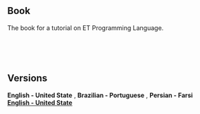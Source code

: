 <br>
<br>

## Book
The book for a tutorial on ET Programming Language.

<br>
<br>
<br>

## Versions 

**English - United State** , **Brazilian - Portuguese** , **Persian - Farsi**                                  
**[English - United State](#anchors-in-markdown)**



<br>
<br>
